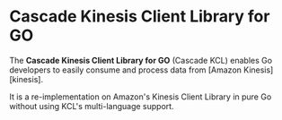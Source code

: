 # Cascade Kinesis Client Library for GO

The **Cascade Kinesis Client Library for GO** (Cascade KCL) enables Go developers to easily consume and process data from [Amazon Kinesis][kinesis].

It is a re-implementation on Amazon's Kinesis Client Library in pure Go without using KCL's multi-language support.
